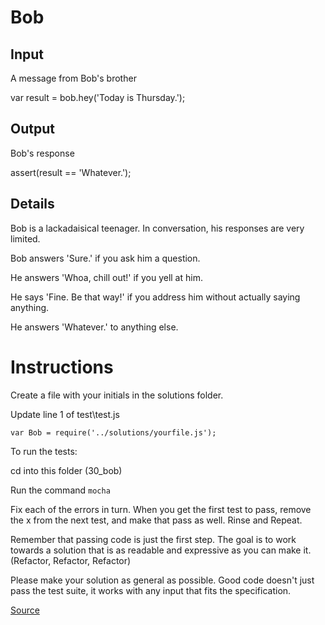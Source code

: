 # Bob

## Input

A message from Bob's brother

var result = bob.hey('Today is Thursday.');

## Output

Bob's response

assert(result == 'Whatever.');

## Details

Bob is a lackadaisical teenager. In conversation, his responses are very limited.

Bob answers 'Sure.' if you ask him a question.

He answers 'Whoa, chill out!' if you yell at him.

He says 'Fine. Be that way!' if you address him without actually saying anything.

He answers 'Whatever.' to anything else.

# Instructions

Create a file with your initials in the solutions folder.

Update line 1 of test\test.js

`var Bob = require('../solutions/yourfile.js');`

To run the tests:

cd into this folder (30_bob)

Run the command `mocha`

Fix each of the errors in turn. When you get the first test to pass, remove the x from the next test, and make that pass as well. Rinse and Repeat.

Remember that passing code is just the first step. The goal is to work towards a solution that is as readable and expressive as you can make it. (Refactor, Refactor, Refactor)

Please make your solution as general as possible. Good code doesn't just pass the test suite, it works with any input that fits the specification.

[Source](http://exercism.io/exercises/javascript/bob/readme)
